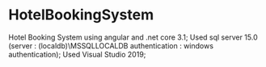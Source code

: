 # HotelBookingSystem
Hotel Booking System using angular and .net core 3.1;
Used sql server 15.0 (server : (localdb)\MSSQLLOCALDB  authentication : windows authentication);
Used Visual Studio 2019;
